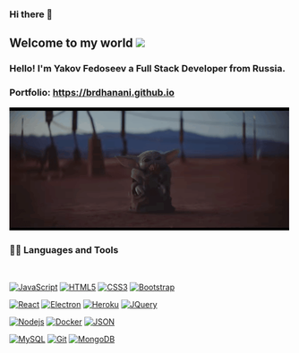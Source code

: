 ### Hi there 👋

    
## Welcome to my world <img src="https://github.com/TheDudeThatCode/TheDudeThatCode/blob/master/Assets/Earth.gif" width="24px">

### Hello! I'm Yakov Fedoseev a Full Stack Developer from Russia.

### Portfolio: https://brdhanani.github.io


![The force always will be with you](https://github.com/cpt-nemmo/cpt-nemmo/blob/main/baby-yoda-9.gif)
  
  
### 👨‍💻 Languages and Tools

<br />

[![JavaScript](https://img.shields.io/badge/-JavaScript-black?style=flat&logo=javascript&link=https://github.com/sorrycc/awesome-javascript)](https://github.com/sorrycc/awesome-javascript) 
[![HTML5](https://img.shields.io/badge/-HTML5-E34F26?style=flat&logo=html5&logoColor=white&link=https://github.com/diegocard/awesome-html5)](https://github.com/diegocard/awesome-html5) 
[![CSS3](https://img.shields.io/badge/-CSS3-1572B6?style=flat&logo=css3&link=https://www.w3schools.com/css/)](https://www.w3schools.com/css/) 
[![Bootstrap](https://img.shields.io/badge/-Bootstrap-563D7C?style=flat&logo=bootstrap&link=https://getbootstrap.com/)](https://getbootstrap.com/) 

[![React](https://img.shields.io/badge/-React-black?style=flat&logo=react&link=https://reactjs.org/)](https://reactjs.org/) 
[![Electron](https://img.shields.io/badge/-Electron-gray?style=flat&logo=electron&link=https://www.electronjs.org/ru/docs/latest/)](https://www.electronjs.org/ru/docs/latest/) 
[![Heroku](https://img.shields.io/badge/-Heroku-gray?style=flat&logo=heroku&link=https://www.heroku.com/)](https://www.heroku.com/) 
[![JQuery](https://img.shields.io/badge/-JQuery-blue?style=flat&logo=jquery&link=https://jquery.com/)](https://jquery.com/) 

[![Nodejs](https://img.shields.io/badge/-Nodejs-green?style=flat&logo=Node.js&link=https://nodejs.org/en/)](https://nodejs.org/en/) 
[![Docker](https://img.shields.io/badge/-Docker-black?style=flat&logo=docker&link=https://docs.docker.com/)](https://docs.docker.com/) 
[![JSON](https://img.shields.io/badge/-json-02569B?style=flat&logo=json&link=https://habr.com/ru/post/554274/)](https://habr.com/ru/post/554274/)

[![MySQL](https://img.shields.io/badge/-MySQL-black?style=flat&logo=mysql&link=https://github.com/BRdhanani)](https://www.mysql.com/)
[![Git](https://img.shields.io/badge/-Git-black?style=flat&logo=git&link=https://github.com/BRdhanani)](https://git-scm.com/) 
[![MongoDB](https://img.shields.io/badge/-MongoDB-FCA121?style=flat&logo=mongodb&link=https://github.com/BRdhanani)](https://www.mongodb.com/) 



